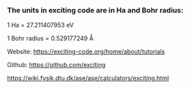 ### The units in exciting code are in Ha and Bohr radius:

1 Ha = 27.211407953 eV

1 Bohr radius = 0.529177249 Å


Website: https://exciting-code.org/home/about/tutorials

Github: https://github.com/exciting

https://wiki.fysik.dtu.dk/ase/ase/calculators/exciting.html
